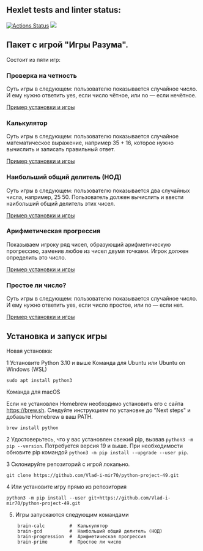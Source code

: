 ## Hexlet tests and linter status:
[![Actions Status](https://github.com/Vlad-i-mir70/python-project-49/workflows/hexlet-check/badge.svg)](https://github.com/Vlad-i-mir70/python-project-49/actions)
<a href="https://codeclimate.com/github/Vlad-i-mir70/python-project-49/maintainability"><img src="https://api.codeclimate.com/v1/badges/4beb700ac7eb4b5276a3/maintainability" /></a>

## **Пакет с игрой  "Игры Разума".**


Состоит из пяти игр:
### Проверка на четность

Суть игры в следующем: пользователю показывается случайное число. И ему нужно ответить yes, если число чётное, или no — если нечётное.

[Пример установки и игры](https://asciinema.org/a/vlDnH9g4Y79shIQ9WNpAGT1uv)

### Калькулятор

Суть игры в следующем: пользователю показывается случайное математическое выражение, например 35 + 16, которое нужно вычислить и записать правильный ответ.

[Пример установки и игры](https://asciinema.org/a/oU86oxwsoDE3RdA5LsRWaCYId)

### Наибольший общий делитель (НОД)

Суть игры в следующем: пользователю показывается два случайных числа, например, 25 50. Пользователь должен вычислить и ввести наибольший общий делитель этих чисел.

[Пример установки и игры](https://asciinema.org/a/lm8qZNIo2KNJKMzUX2pIJUbNx)

### Арифметическая прогрессия

Показываем игроку ряд чисел, образующий арифметическую прогрессию, заменив любое из чисел двумя точками. Игрок должен определить это число.

[Пример установки и игры](https://asciinema.org/a/dbOGsNdaL2SaeFOK8cEHX4I2j)

### Простое ли число?

Суть игры в следующем: пользователю показывается случайное число. И ему нужно ответить yes, если число простое, или no — если нет.

[Пример установки и игры](https://asciinema.org/a/NY5iiPpQoU2MBjvcbOn0KhpTT)


 ## Установка и запуск игры


Новая установка:

  1  Установите Python 3.10 и выше
Команда для Ubuntu или Ubuntu on Windows (WSL)

```sudo apt update
sudo apt install python3
```

Команда для macOS

Если не установлен Homebrew необходимо установить его с сайта https://brew.sh. Следуйте инструкциям по установке до "Next steps" и добавьте Homebrew в ваш PATH.

```# https://brew.sh/index_ru.html
brew install python
```
  2 Удостоверьтесь, что у вас установлен свежий pip, вызвав `python3 -m pip --version`. Потребуется версия 19 и выше. При необходимости обновите pip командой `python3 -m pip install --upgrade --user pip`.

  3 Склонируйте репозиторий c игрой локально.

`git clone https://github.com/Vlad-i-mir70/python-project-49.git` 

  4 Или установите игру прямо из репозитория 

`python3 -m pip install --user git+https://github.com/Vlad-i-mir70/python-project-49.git`

  5. Игры запускаются следующим командами
 ``` brain-even         #  Проверка на четность
     brain-calc         #  Калькулятор 
     brain-gcd          #  Наибольший общий делитель (НОД)
     brain-progression  #  Арифметическая прогрессия
     brain-prime        #  Простое ли число
``` 
